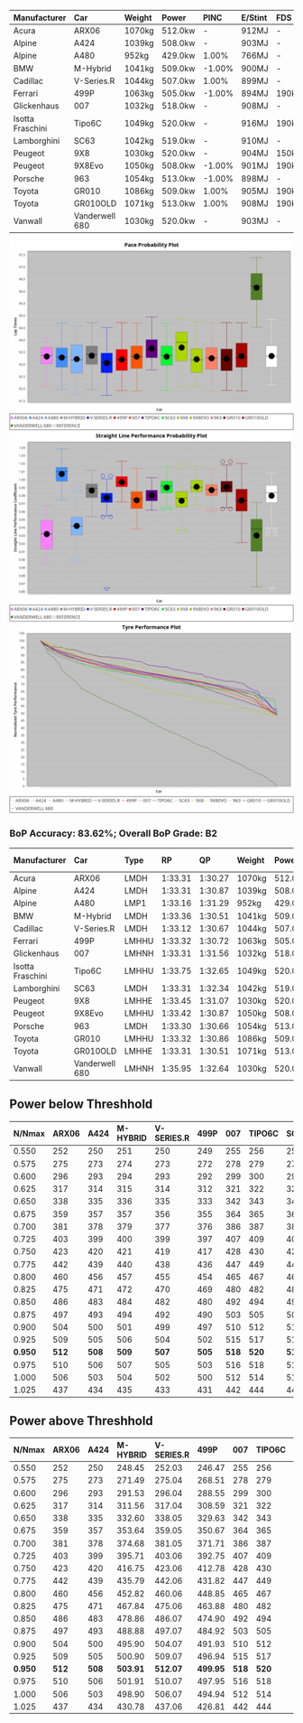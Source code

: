 | Manufacturer     | Car            | Weight | Power   | PINC    | E/Stint | FDS     |
|:-|:-|:-|:-|:-|:-|:-|
| Acura            | ARX06          | 1070kg | 512.0kw |    -    | 912MJ   |    -    |
| Alpine           | A424           | 1039kg | 508.0kw |    -    | 903MJ   |    -    |
| Alpine           | A480           | 952kg  | 429.0kw | 1.00%   | 766MJ   |    -    |
| BMW              | M-Hybrid       | 1041kg | 509.0kw | -1.00%  | 900MJ   |    -    |
| Cadillac         | V-Series.R     | 1044kg | 507.0kw | 1.00%   | 899MJ   |    -    |
| Ferrari          | 499P           | 1063kg | 505.0kw | -1.00%  | 894MJ   | 190kph  |
| Glickenhaus      | 007            | 1032kg | 518.0kw |    -    | 908MJ   |    -    |
| Isotta Fraschini | Tipo6C         | 1049kg | 520.0kw |    -    | 916MJ   | 190kph  |
| Lamborghini      | SC63           | 1042kg | 519.0kw |    -    | 910MJ   |    -    |
| Peugeot          | 9X8            | 1030kg | 520.0kw |    -    | 904MJ   | 150kph  |
| Peugeot          | 9X8Evo         | 1050kg | 508.0kw | -1.00%  | 901MJ   | 190kph  |
| Porsche          | 963            | 1054kg | 513.0kw | -1.00%  | 898MJ   |    -    |
| Toyota           | GR010          | 1086kg | 509.0kw | 1.00%   | 905MJ   | 190kph  |
| Toyota           | GR010OLD       | 1071kg | 513.0kw | 1.00%   | 908MJ   | 190kph  |
| Vanwall          | Vanderwell 680 | 1030kg | 520.0kw |    -    | 903MJ   |    -    |

![PACECHART](./IMG/ACOMETHOD.png)
![STRAIGHTLINEPERFORMANCECHART](./IMG/ACOMETHOD_sp.png)
![TYREPERFORMANCECHART](./IMG/ACOMETHOD_tw.png)

### BoP Accuracy: 83.62%; Overall BoP Grade: B2
| Manufacturer     | Car            | Type  | RP      | QP      | Weight | Power¹  | Threshhold | PINC    | Power²   | E/Stint | AVG Vmax  | FDS     | RDLC | L/Stint | BOP-Grade | Model Accuracy | Model Points | Match%  | SimDiff |
|:-|:-|:-|:-|:-|:-|:-|:-|:-|:-|:-|:-|:-|:-|:-|:-|:-|:-|:-|:-|
| Acura            | ARX06          | LMDH  | 1:33.31 | 1:30.27 | 1070kg | 512.0kw | 210.0kph   |    -    | 512.00kw |  912MJ  | 295.45kph |    -    | 1.00 | 39      | +D1       | 100.00%        | 995          | 68.78%  | #       |
| Alpine           | A424           | LMDH  | 1:33.31 | 1:30.87 | 1039kg | 508.0kw | 210.0kph   |    -    | 508.00kw |  903MJ  | 308.34kph |    -    | 1.02 | 39      | ~A1       | 86.43%         | 618          | 95.56%  | #       |
| Alpine           | A480           | LMP1  | 1:33.16 | 1:31.29 |  952kg | 429.0kw | 210.0kph   | 1.00%   | 433.30kw |  766MJ  | 295.92kph |    -    | 0.98 | 37      | ~A1       | 68.63%         | 967          | 98.02%  | ±0.20s  |
| BMW              | M-Hybrid       | LMDH  | 1:33.36 | 1:30.51 | 1041kg | 509.0kw | 210.0kph   | -1.00%  | 503.90kw |  900MJ  | 304.69kph |    -    | 1.02 | 39      | +A2       | 93.77%         | 1672         | 90.03%  | #       |
| Cadillac         | V-Series.R     | LMDH  | 1:33.12 | 1:30.67 | 1044kg | 507.0kw | 210.0kph   | 1.00%   | 512.10kw |  899MJ  | 302.58kph |    -    | 1.02 | 39      | -B1       | 83.12%         | 1921         | 86.55%  | ±1.61s  |
| Ferrari          | 499P           | LMHHU | 1:33.32 | 1:30.72 | 1063kg | 505.0kw | 210.0kph   | -1.00%  | 500.00kw |  894MJ  | 304.50kph | 190kph  | 1.02 | 39      | ~A1       | 69.49%         | 1950         | 100.00% | ±1.56s  |
| Glickenhaus      | 007            | LMHNH | 1:33.31 | 1:31.56 | 1032kg | 518.0kw | 210.0kph   |    -    | 518.00kw |  908MJ  | 304.70kph |    -    | 0.96 | 39      | -A2       | 89.50%         | 1518         | 94.85%  | ±2.56s  |
| Isotta Fraschini | Tipo6C         | LMHHU | 1:33.75 | 1:32.65 | 1049kg | 520.0kw | 210.0kph   |    -    | 520.00kw |  916MJ  | 304.99kph | 190kph  | 1.05 | 39      | +D2       | 73.56%         | 64           | 62.02%  | #       |
| Lamborghini      | SC63           | LMDH  | 1:33.31 | 1:32.34 | 1042kg | 519.0kw | 210.0kph   |    -    | 519.00kw |  910MJ  | 306.56kph |    -    | 1.04 | 39      | -A2       | 95.82%         | 459          | 91.33%  | #       |
| Peugeot          | 9X8            | LMHHE | 1:33.45 | 1:31.07 | 1030kg | 520.0kw | 210.0kph   |    -    | 520.00kw |  904MJ  | 304.33kph | 150kph  | 1.04 | 39      | ~A1       | 88.75%         | 2383         | 100.00% | ±0.91s  |
| Peugeot          | 9X8Evo         | LMHHU | 1:33.42 | 1:30.87 | 1050kg | 508.0kw | 210.0kph   | -1.00%  | 502.90kw |  901MJ  | 304.87kph | 190kph  | 1.01 | 39      | ~A1       | 66.97%         | 221          | 100.00% | #       |
| Porsche          | 963            | LMDH  | 1:33.30 | 1:30.66 | 1054kg | 513.0kw | 210.0kph   | -1.00%  | 507.90kw |  898MJ  | 304.15kph |    -    | 1.01 | 39      | ~A1       | 81.02%         | 5243         | 99.45%  | ±1.82s  |
| Toyota           | GR010          | LMHHU | 1:33.32 | 1:30.86 | 1086kg | 509.0kw | 210.0kph   | 1.00%   | 514.10kw |  905MJ  | 303.39kph | 190kph  | 1.00 | 39      | ~A1       | 73.70%         | 2701         | 100.00% | ±1.13s  |
| Toyota           | GR010OLD       | LMHHE | 1:33.31 | 1:30.51 | 1071kg | 513.0kw | 210.0kph   | 1.00%   | 518.10kw |  908MJ  | 302.45kph | 190kph  | 1.02 | 39      | -A2       | 99.03%         | 1536         | 90.61%  | ±0.67s  |
| Vanwall          | Vanderwell 680 | LMHNH | 1:35.95 | 1:32.64 | 1030kg | 520.0kw | 210.0kph   |    -    | 520.00kw |  903MJ  | 298.05kph |    -    | 1.02 | 39      | +Ω2       | 97.01%         | 649          | -22.86% | ±0.56s  |

## Power below Threshhold
| N/Nmax    | ARX06   | A424    | M-HYBRID | V-SERIES.R | 499P    | 007     | TIPO6C  | SC63    | 9X8     | 9X8EVO  | 963     | GR010   | GR010OLD | VANDERWELL 680 | ​     | RPM      | A480       |
|:-|:-|:-|:-|:-|:-|:-|:-|:-|:-|:-|:-|:-|:-|:-|:-|:-|:-|
|  0.550    |  252    |  250    |  251     |  250       |  249    |  255    |  256    |  256    |  256    |  250    |  253    |  251    |  253     |  256           |  ​    |   --     |  0.00      |
|  0.575    |  275    |  273    |  274     |  273       |  272    |  278    |  279    |  279    |  279    |  273    |  276    |  274    |  276     |  279           |  ​    |   --     |  0.00      |
|  0.600    |  296    |  293    |  294     |  293       |  292    |  299    |  300    |  299    |  300    |  293    |  296    |  294    |  296     |  300           |  ​    |   --     |  0.00      |
|  0.625    |  317    |  314    |  315     |  314       |  312    |  321    |  322    |  321    |  322    |  314    |  317    |  315    |  317     |  322           |  ​    |   --     |  0.00      |
|  0.650    |  338    |  335    |  336     |  335       |  333    |  342    |  343    |  342    |  343    |  335    |  338    |  336    |  338     |  343           |  ​    |   --     |  0.00      |
|  0.675    |  359    |  357    |  357     |  356       |  355    |  364    |  365    |  364    |  365    |  357    |  360    |  357    |  360     |  365           |  ​    |   --     |  0.00      |
|  0.700    |  381    |  378    |  379     |  377       |  376    |  386    |  387    |  386    |  387    |  378    |  382    |  379    |  382     |  387           |  ​    |   --     |  0.00      |
|  0.725    |  403    |  399    |  400     |  399       |  397    |  407    |  409    |  408    |  409    |  399    |  403    |  400    |  403     |  409           |  ​    |   --     |  0.00      |
|  0.750    |  423    |  420    |  421     |  419       |  417    |  428    |  430    |  429    |  430    |  420    |  424    |  421    |  424     |  430           |  ​    |   --     |  0.00      |
|  0.775    |  442    |  439    |  440     |  438       |  436    |  447    |  449    |  448    |  449    |  439    |  443    |  440    |  443     |  449           |  ​    |  5000    |  253.06    |
|  0.800    |  460    |  456    |  457     |  455       |  454    |  465    |  467    |  466    |  467    |  456    |  461    |  457    |  461     |  467           |  ​    |  5500    |  299.07    |
|  0.825    |  475    |  471    |  472     |  470       |  469    |  480    |  482    |  481    |  482    |  471    |  476    |  472    |  476     |  482           |  ​    |  6000    |  334.08    |
|  0.850    |  486    |  483    |  484     |  482       |  480    |  492    |  494    |  493    |  494    |  483    |  487    |  484    |  487     |  494           |  ​    |  6500    |  377.09    |
|  0.875    |  497    |  493    |  494     |  492       |  490    |  503    |  505    |  504    |  505    |  493    |  498    |  494    |  498     |  505           |  ​    |  7000    |  421.10    |
|  0.900    |  504    |  500    |  501     |  499       |  497    |  510    |  512    |  511    |  512    |  500    |  505    |  501    |  505     |  512           |  ​    |  7500    |  432.10    |
|  0.925    |  509    |  505    |  506     |  504       |  502    |  515    |  517    |  516    |  517    |  505    |  510    |  506    |  510     |  517           |  ​    |  8000    |  428.10    |
| **0.950** | **512** | **508** | **509**  | **507**    | **505** | **518** | **520** | **519** | **520** | **508** | **513** | **509** | **513**  | **520**        | **​** | **8500** | **431.10** |
|  0.975    |  510    |  506    |  507     |  505       |  503    |  516    |  518    |  517    |  518    |  506    |  511    |  507    |  511     |  518           |  ​    |  9000    |  216.05    |
|  1.000    |  506    |  503    |  504     |  502       |  500    |  512    |  514    |  513    |  514    |  503    |  507    |  504    |  507     |  514           |  ​    |   --     |  0.00      |
|  1.025    |  437    |  434    |  435     |  433       |  431    |  442    |  444    |  443    |  444    |  434    |  438    |  435    |  438     |  444           |  ​    |   --     |  0.00      |

## Power above Threshhold
| N/Nmax    | ARX06   | A424    | M-HYBRID   | V-SERIES.R | 499P       | 007     | TIPO6C  | SC63    | 9X8     | 9X8EVO     | 963        | GR010      | GR010OLD   | VANDERWELL 680 | ​     | RPM      | A480       |
|:-|:-|:-|:-|:-|:-|:-|:-|:-|:-|:-|:-|:-|:-|:-|:-|:-|:-|
|  0.550    |  252    |  250    |  248.45    |  252.03    |  246.47    |  255    |  256    |  256    |  256    |  247.45    |  250.43    |  253.04    |  255.06    |  256           |  ​    |   --     |  0.00      |
|  0.575    |  275    |  273    |  271.49    |  275.04    |  268.51    |  278    |  279    |  279    |  279    |  270.49    |  273.47    |  276.05    |  278.07    |  279           |  ​    |   --     |  0.00      |
|  0.600    |  296    |  293    |  291.53    |  296.04    |  288.55    |  299    |  300    |  299    |  300    |  290.53    |  293.50    |  297.05    |  299.08    |  300           |  ​    |   --     |  0.00      |
|  0.625    |  317    |  314    |  311.56    |  317.04    |  308.59    |  321    |  322    |  321    |  322    |  310.57    |  314.54    |  318.06    |  321.08    |  322           |  ​    |   --     |  0.00      |
|  0.650    |  338    |  335    |  332.60    |  338.05    |  329.63    |  342    |  343    |  342    |  343    |  331.61    |  335.57    |  339.06    |  342.09    |  343           |  ​    |   --     |  0.00      |
|  0.675    |  359    |  357    |  353.64    |  359.05    |  350.67    |  364    |  365    |  364    |  365    |  352.65    |  356.61    |  361.06    |  364.09    |  365           |  ​    |   --     |  0.00      |
|  0.700    |  381    |  378    |  374.68    |  381.05    |  371.71    |  386    |  387    |  386    |  387    |  374.69    |  377.65    |  383.07    |  386.10    |  387           |  ​    |   --     |  0.00      |
|  0.725    |  403    |  399    |  395.71    |  403.06    |  392.75    |  407    |  409    |  408    |  409    |  395.72    |  399.68    |  404.07    |  407.10    |  409           |  ​    |   --     |  0.00      |
|  0.750    |  423    |  420    |  416.75    |  423.06    |  412.78    |  428    |  430    |  429    |  430    |  415.76    |  419.72    |  425.07    |  428.11    |  430           |  ​    |   --     |  0.00      |
|  0.775    |  442    |  439    |  435.79    |  442.06    |  431.82    |  447    |  449    |  448    |  449    |  434.80    |  438.75    |  444.08    |  447.11    |  449           |  ​    |  5000    |  253.06    |
|  0.800    |  460    |  456    |  452.82    |  460.06    |  448.85    |  465    |  467    |  466    |  467    |  451.83    |  455.78    |  462.08    |  465.12    |  467           |  ​    |  5500    |  299.07    |
|  0.825    |  475    |  471    |  467.84    |  475.06    |  463.88    |  480    |  482    |  481    |  482    |  466.85    |  470.81    |  477.08    |  480.12    |  482           |  ​    |  6000    |  334.08    |
|  0.850    |  486    |  483    |  478.86    |  486.07    |  474.90    |  492    |  494    |  493    |  494    |  477.87    |  482.83    |  488.09    |  492.12    |  494           |  ​    |  6500    |  377.09    |
|  0.875    |  497    |  493    |  488.88    |  497.07    |  484.92    |  503    |  505    |  504    |  505    |  487.89    |  492.84    |  499.09    |  503.13    |  505           |  ​    |  7000    |  421.10    |
|  0.900    |  504    |  500    |  495.90    |  504.07    |  491.93    |  510    |  512    |  511    |  512    |  494.91    |  499.86    |  506.09    |  510.13    |  512           |  ​    |  7500    |  432.10    |
|  0.925    |  509    |  505    |  500.90    |  509.07    |  496.94    |  515    |  517    |  516    |  517    |  499.91    |  504.86    |  511.09    |  515.13    |  517           |  ​    |  8000    |  428.10    |
| **0.950** | **512** | **508** | **503.91** | **512.07** | **499.95** | **518** | **520** | **519** | **520** | **502.92** | **507.87** | **514.09** | **518.13** | **520**        | **​** | **8500** | **431.10** |
|  0.975    |  510    |  506    |  501.91    |  510.07    |  497.95    |  516    |  518    |  517    |  518    |  500.92    |  505.87    |  512.09    |  516.13    |  518           |  ​    |  9000    |  216.05    |
|  1.000    |  506    |  503    |  498.90    |  506.07    |  494.94    |  512    |  514    |  513    |  514    |  497.91    |  502.86    |  508.09    |  512.13    |  514           |  ​    |   --     |  0.00      |
|  1.025    |  437    |  434    |  430.78    |  437.06    |  426.81    |  442    |  444    |  443    |  444    |  429.79    |  433.74    |  439.08    |  442.11    |  444           |  ​    |   --     |  0.00      |
